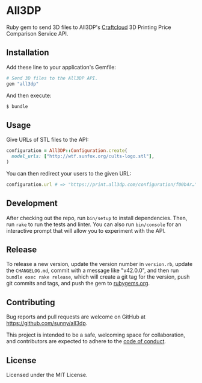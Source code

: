 # All3DP

Ruby gem to send 3D files to All3DP's
[Craftcloud](https://craftcloud3d.com/) 3D Printing Price Comparison
Service API.

## Installation

Add these line to your application's Gemfile:

```rb
# Send 3D files to the All3DP API.
gem "all3dp"
```

And then execute:

```sh
$ bundle
```

## Usage

Give URLs of STL files to the API:

```rb
configuration = All3DP::Configuration.create(
  model_urls: ["http://wtf.sunfox.org/cults-logo.stl"],
)
```

You can then redirect your users to the given URL:

```rb
configuration.url # => "https://print.all3dp.com/configuration/f00b4r…"
```

## Development

After checking out the repo, run `bin/setup` to install dependencies. Then,
run `rake` to run the tests and linter. You can also run `bin/console` for an
interactive prompt that will allow you to experiment with the API.

## Release

To release a new version, update the version number in `version.rb`, update
the `CHANGELOG.md`, commit with a message like "v42.0.0", and then run
`bundle exec rake release`, which will create a git tag for the version,
push git commits and tags, and push the gem to
[rubygems.org](https://rubygems.org).

## Contributing

Bug reports and pull requests are welcome on GitHub at
https://github.com/sunny/all3dp.

This project is intended to be a safe, welcoming space for collaboration, and
contributors are expected to adhere to the
[code of conduct](https://github.com/sunny/all3dp/blob/master/CODE_OF_CONDUCT.md).

## License

Licensed under the MIT License.
